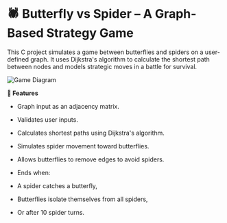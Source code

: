 # 🕷️ Butterfly vs Spider – A Graph-Based Strategy Game

This C project simulates a game between butterflies and spiders on a user-defined graph. It uses Dijkstra's algorithm to calculate the shortest path between nodes and models strategic moves in a battle for survival.

![Game Diagram](assets/graph_diagram.png)



**📌 Features**

+ Graph input as an adjacency matrix.


+ Validates user inputs.

+ Calculates shortest paths using Dijkstra's algorithm.

+ Simulates spider movement toward butterflies.

+ Allows butterflies to remove edges to avoid spiders.

+ Ends when:

+ A spider catches a butterfly,

+ Butterflies isolate themselves from all spiders,

+ Or after 10 spider turns.
